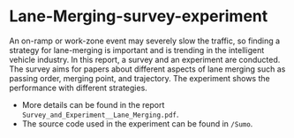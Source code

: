 # Lane-Merging-survey-experiment
An on-ramp or work-zone event may severely slow the traffic, so finding a strategy for lane-merging is important and is trending in the intelligent vehicle industry. In this report, a survey and an experiment are conducted. The survey aims for papers about different aspects of lane merging such as passing order, merging point, and trajectory. The experiment shows the performance with different strategies.  
  
* More details can be found in the report ``Survey_and_Experiment__Lane_Merging.pdf``.
* The source code used in the experiment can be found in ``/Sumo``.

